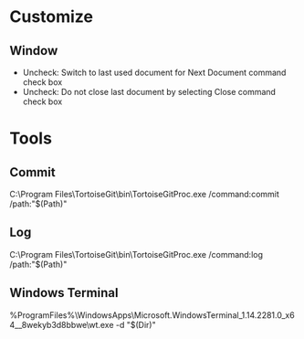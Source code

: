 
Customize
=========


Window
------

- Uncheck: Switch to last used document for Next Document command check box
- Uncheck: Do not close last document by selecting Close command check box


Tools
=====


Commit
------

C:\Program Files\TortoiseGit\bin\TortoiseGitProc.exe
/command:commit /path:"$(Path)"


Log
---

C:\Program Files\TortoiseGit\bin\TortoiseGitProc.exe
/command:log /path:"$(Path)"


Windows Terminal
----------------

%ProgramFiles%\WindowsApps\Microsoft.WindowsTerminal_1.14.2281.0_x64__8wekyb3d8bbwe\wt.exe
-d "$(Dir)"
